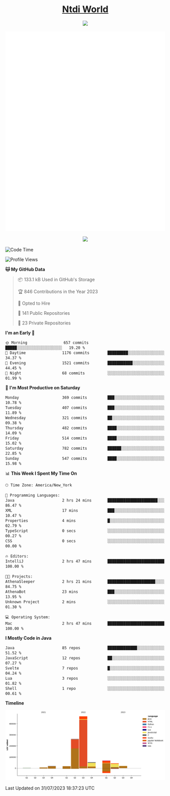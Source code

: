 <h1 align="center"><a href="https://www.ntdi.world">Ntdi World</a></h1>
<p align="center">
  <a href="https://github.com/n-tdi"><img src="https://readme-typing-svg.herokuapp.com?lines=FullStack+Developer;Web+Developer;Open-Source+Enthusiast;Java+Developer;Spigot-API%20Developer;&center=true&width=500&height=50"></a>
</p>

<div align="center">
  <img src="/github-metrics.svg"></img>
  
  <img src="https://komarev.com/ghpvc/?username=n-tdi&color=green"></img>
</div>

<!-- May use later.. idk -->
<!-- <a href="http://www.github.com/n-tdi"><img src="https://github-readme-stats.vercel.app/api?username=n-tdi&show_icons=true&hide=&count_private=true&title_color=0891b2&text_color=ffffff&icon_color=0891b2&bg_color=1c1917&hide_border=true&show_icons=true" alt="n-tdi's GitHub stats" /></a> -->

<!--START_SECTION:waka-->
![Code Time](http://img.shields.io/badge/Code%20Time-287%20hrs%2014%20mins-blue)

![Profile Views](http://img.shields.io/badge/Profile%20Views-5-blue)

**🐱 My GitHub Data** 

> 📦 133.1 kB Used in GitHub's Storage 
 > 
> 🏆 846 Contributions in the Year 2023
 > 
> 💼 Opted to Hire
 > 
> 📜 141 Public Repositories 
 > 
> 🔑 23 Private Repositories 
 > 
**I'm an Early 🐤** 

```text
🌞 Morning                657 commits         █████░░░░░░░░░░░░░░░░░░░░   19.20 % 
🌆 Daytime                1176 commits        █████████░░░░░░░░░░░░░░░░   34.37 % 
🌃 Evening                1521 commits        ███████████░░░░░░░░░░░░░░   44.45 % 
🌙 Night                  68 commits          ░░░░░░░░░░░░░░░░░░░░░░░░░   01.99 % 
```
📅 **I'm Most Productive on Saturday** 

```text
Monday                   369 commits         ███░░░░░░░░░░░░░░░░░░░░░░   10.78 % 
Tuesday                  407 commits         ███░░░░░░░░░░░░░░░░░░░░░░   11.89 % 
Wednesday                321 commits         ██░░░░░░░░░░░░░░░░░░░░░░░   09.38 % 
Thursday                 482 commits         ████░░░░░░░░░░░░░░░░░░░░░   14.09 % 
Friday                   514 commits         ████░░░░░░░░░░░░░░░░░░░░░   15.02 % 
Saturday                 782 commits         ██████░░░░░░░░░░░░░░░░░░░   22.85 % 
Sunday                   547 commits         ████░░░░░░░░░░░░░░░░░░░░░   15.98 % 
```


📊 **This Week I Spent My Time On** 

```text
🕑︎ Time Zone: America/New_York

💬 Programming Languages: 
Java                     2 hrs 24 mins       ██████████████████████░░░   86.47 % 
XML                      17 mins             ███░░░░░░░░░░░░░░░░░░░░░░   10.47 % 
Properties               4 mins              █░░░░░░░░░░░░░░░░░░░░░░░░   02.79 % 
TypeScript               0 secs              ░░░░░░░░░░░░░░░░░░░░░░░░░   00.27 % 
CSS                      0 secs              ░░░░░░░░░░░░░░░░░░░░░░░░░   00.00 % 

🔥 Editors: 
IntelliJ                 2 hrs 47 mins       █████████████████████████   100.00 % 

🐱‍💻 Projects: 
AthenaSleeper            2 hrs 21 mins       █████████████████████░░░░   84.75 % 
AthenaBot                23 mins             ███░░░░░░░░░░░░░░░░░░░░░░   13.95 % 
Unknown Project          2 mins              ░░░░░░░░░░░░░░░░░░░░░░░░░   01.30 % 

💻 Operating System: 
Mac                      2 hrs 47 mins       █████████████████████████   100.00 % 
```

**I Mostly Code in Java** 

```text
Java                     85 repos            █████████████░░░░░░░░░░░░   51.52 % 
JavaScript               12 repos            ██░░░░░░░░░░░░░░░░░░░░░░░   07.27 % 
Svelte                   7 repos             █░░░░░░░░░░░░░░░░░░░░░░░░   04.24 % 
Lua                      3 repos             ░░░░░░░░░░░░░░░░░░░░░░░░░   01.82 % 
Shell                    1 repo              ░░░░░░░░░░░░░░░░░░░░░░░░░   00.61 % 
```



**Timeline**

![Lines of Code chart](https://raw.githubusercontent.com/n-tdi/n-tdi/main/assets/bar_graph.png)


 Last Updated on 31/07/2023 18:37:23 UTC
<!--END_SECTION:waka-->
